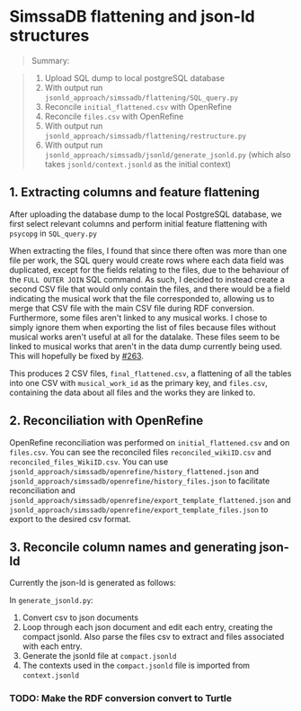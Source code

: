 # SimssaDB flattening and json-ld structures

> Summary:

> 1. Upload SQL dump to local postgreSQL database
> 2. With output run `jsonld_approach/simssadb/flattening/SQL_query.py`
> 3. Reconcile `initial_flattened.csv` with OpenRefine
> 4. Reconcile `files.csv` with OpenRefine
> 5. With output run `jsonld_approach/simssadb/flattening/restructure.py`
> 6. With output run `jsonld_approach/simssadb/jsonld/generate_jsonld.py` (which also takes `jsonld/context.jsonld` as the initial context)

## 1. Extracting columns and feature flattening

After uploading the database dump to the local PostgreSQL database, we first select relevant columns and perform initial feature flattening with `psycopg` in `SQL_query.py`

When extracting the files, I found that since there often was more than one file per work, the SQL query would create rows where each data field was duplicated, except for the fields relating to the files, due to the behaviour of the `FULL OUTER JOIN` SQL command.
As such, I decided to instead create a second CSV file that would only contain the files, and there would be a field indicating the musical work that the file corresponded to, allowing us to merge that CSV file with the main CSV file during RDF conversion.
Furthermore, some files aren't linked to any musical works. I chose to simply ignore them when exporting the list of files because files without musical works aren't useful at all for the datalake. These files seem to be linked to musical works that aren't in the data dump currently being used. This will hopefully be fixed by [#263](https://github.com/DDMAL/linkedmusic-datalake/issues/263).

This produces 2 CSV files, `final_flattened.csv`, a flattening of all the tables into one CSV with `musical_work_id` as the primary key, and `files.csv`, containing the data about all files and the works they are linked to.

## 2. Reconciliation with OpenRefine

OpenRefine reconciliation was performed on `initial_flattened.csv` and on `files.csv`. You can see the reconciled files `reconciled_wikiID.csv` and `reconciled_files_WikiID.csv`. You can use `jsonld_approach/simssadb/openrefine/history_flattened.json` and `jsonld_approach/simssadb/openrefine/history_files.json` to facilitate reconciliation and `jsonld_approach/simssadb/openrefine/export_template_flattened.json` and `jsonld_approach/simssadb/openrefine/export_template_files.json` to export to the desired csv format.

## 3. Reconcile column names and generating json-ld

Currently the json-ld is generated as follows:

In `generate_jsonld.py`:

1. Convert csv to json documents
2. Loop through each json document and edit each entry, creating the compact jsonld. Also parse the files csv to extract and files associated with each entry.
3. Generate the jsonld file at `compact.jsonld`
4. The contexts used in the `compact.jsonld` file is imported from `context.jsonld`

### TODO: Make the RDF conversion convert to Turtle
